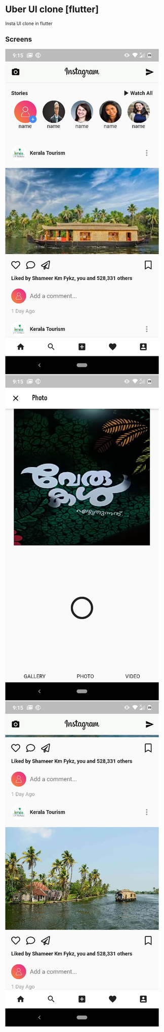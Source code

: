 # Uber UI clone [flutter]

Insta UI clone in flutter 

## Screens
![ss1](https://raw.githubusercontent.com/Benjith/insta_ui_clone/master/ss/1.jpg)
![ss2](https://raw.githubusercontent.com/Benjith/insta_ui_clone/master/ss/2.jpg)
![ss3](https://raw.githubusercontent.com/Benjith/insta_ui_clone/master/ss/3.jpg)


